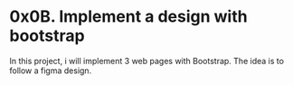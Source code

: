 # 0x0B. Implement a design with bootstrap
In this project, i will implement 3 web pages with Bootstrap.
The idea is to follow a figma design.